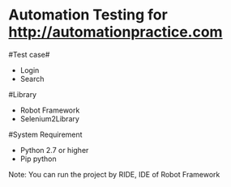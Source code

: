 # Automation Testing for http://automationpractice.com

#Test case#
- Login
- Search

#Library
- Robot Framework
- Selenium2Library

#System Requirement
- Python 2.7 or higher
- Pip python

Note: You can run the project by RIDE, IDE of Robot Framework